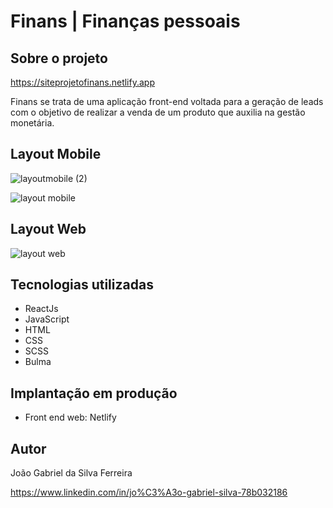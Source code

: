 # Finans | Finanças pessoais

## Sobre o projeto

https://siteprojetofinans.netlify.app

Finans se trata de uma aplicação front-end voltada para a geração de leads com o objetivo de realizar a venda de um produto que auxilia na gestão monetária.

## Layout Mobile
![layoutmobile (2)](https://user-images.githubusercontent.com/88870257/168719119-6573eb4d-31c2-41ce-8cc9-51a42d618686.jpg)

<img src="layoutmobile.jpeg" alt="layout mobile">

## Layout Web
<img src="layoutweb.png" alt="layout web">


## Tecnologias utilizadas

<ul>
    <li>ReactJs</li>
    <li>JavaScript</li>
    <li>HTML</li>
    <li>CSS</li>
    <li>SCSS</li>
    <li>Bulma</li>
</ul>


## Implantação em produção
* Front end web: Netlify

## Autor
João Gabriel da Silva Ferreira

https://www.linkedin.com/in/jo%C3%A3o-gabriel-silva-78b032186
